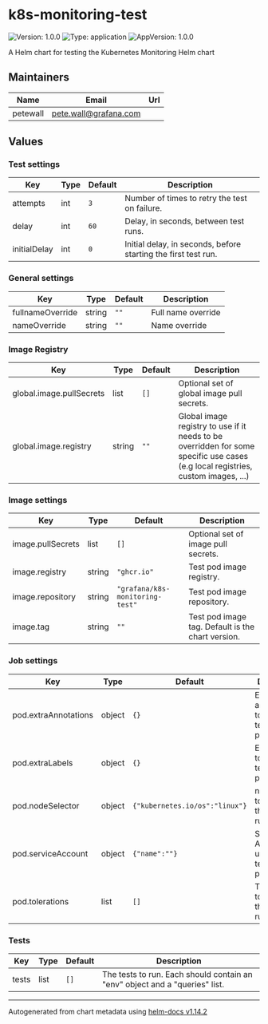 # k8s-monitoring-test

![Version: 1.0.0](https://img.shields.io/badge/Version-1.0.0-informational?style=flat-square) ![Type: application](https://img.shields.io/badge/Type-application-informational?style=flat-square) ![AppVersion: 1.0.0](https://img.shields.io/badge/AppVersion-1.0.0-informational?style=flat-square)

A Helm chart for testing the Kubernetes Monitoring Helm chart

## Maintainers

| Name | Email | Url |
| ---- | ------ | --- |
| petewall | <pete.wall@grafana.com> |  |

## Values

### Test settings

| Key | Type | Default | Description |
|-----|------|---------|-------------|
| attempts | int | `3` | Number of times to retry the test on failure. |
| delay | int | `60` | Delay, in seconds, between test runs. |
| initialDelay | int | `0` | Initial delay, in seconds, before starting the first test run. |

### General settings

| Key | Type | Default | Description |
|-----|------|---------|-------------|
| fullnameOverride | string | `""` | Full name override |
| nameOverride | string | `""` | Name override |

### Image Registry

| Key | Type | Default | Description |
|-----|------|---------|-------------|
| global.image.pullSecrets | list | `[]` | Optional set of global image pull secrets. |
| global.image.registry | string | `""` | Global image registry to use if it needs to be overridden for some specific use cases (e.g local registries, custom images, ...) |

### Image settings

| Key | Type | Default | Description |
|-----|------|---------|-------------|
| image.pullSecrets | list | `[]` | Optional set of image pull secrets. |
| image.registry | string | `"ghcr.io"` | Test pod image registry. |
| image.repository | string | `"grafana/k8s-monitoring-test"` | Test pod image repository. |
| image.tag | string | `""` | Test pod image tag. Default is the chart version. |

### Job settings

| Key | Type | Default | Description |
|-----|------|---------|-------------|
| pod.extraAnnotations | object | `{}` | Extra annotations to add to the test runner pods. |
| pod.extraLabels | object | `{}` | Extra labels to add to the test runner pods. |
| pod.nodeSelector | object | `{"kubernetes.io/os":"linux"}` | nodeSelector to apply to the test runner pods. |
| pod.serviceAccount | object | `{"name":""}` | Service Account to use for the test runner pods. |
| pod.tolerations | list | `[]` | Tolerations to apply to the test runner pods. |

### Tests

| Key | Type | Default | Description |
|-----|------|---------|-------------|
| tests | list | `[]` | The tests to run. Each should contain an "env" object and a "queries" list. |

----------------------------------------------
Autogenerated from chart metadata using [helm-docs v1.14.2](https://github.com/norwoodj/helm-docs/releases/v1.14.2)
